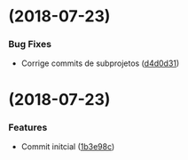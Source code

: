 <a name=""></a>
# [](https://github.com/afranioce/tll/compare/v1.0.0...v) (2018-07-23)


### Bug Fixes

* Corrige commits de subprojetos ([d4d0d31](https://github.com/afranioce/tll/commit/d4d0d31))



<a name=""></a>
#  (2018-07-23)


### Features

* Commit initcial ([1b3e98c](https://github.com/afranioce/tll/commit/1b3e98c))



